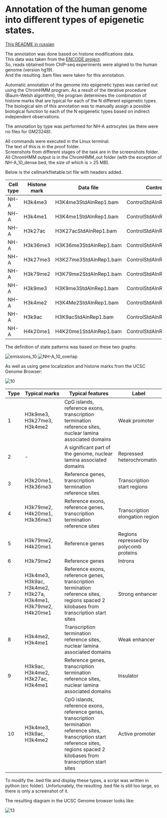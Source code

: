 # Annotation of the human genome into different types of epigenetic states.

[This README in russian](README.ru.md)

The annotation was done based on histone modifications data.  
This data was taken from the [ENCODE project](https://www.encodeproject.org/).  
So, reads obtained from ChIP-seq experiments were aligned to the human genome (version hg19).  
And the resulting .bam files were taken for this annotation.

Automatic annotation of the genome into epigenetic types was carried out using the ChromHMM program.
As a result of the iterative procedure (Baum-Welsh algorithm), the program determines the combination of histone marks that are typical for each of the N different epigenetic types.
The biological aim of this annotation was to manually assign a possible biological function to each of the N epigenetic types based on indirect independent observations.

The annotation by type was performed for NH-A astrocytes (as there were no files for GM23248).

All commands were executed in the Linux terminal.  
The text of this is in the proof folder.  
Screenshots from different stages of the task are in the screenshots folder.  
All ChromHMM output is in the ChromHMM_out folder (with the exception of NH-A_10_dense.bed, the size of which is > 25 MB).

Below is the cellmarkfiletable.txt file with headers added.

|Cell type|Histone mark|Data file|Control| 
|---|---|---|---| 
|NH-A|H3k4me3|H3K4me3StdAlnRep1.bam|ControlStdAlnRep1.bam|
|NH-A|H3k4me1|H3K4me1StdAlnRep1.bam|ControlStdAlnRep1.bam|
|NH-A|H3k27ac|H3K27acStdAlnRep1.bam|ControlStdAlnRep1.bam|
|NH-A|H3k36me3|H3K36me3StdAlnRep1.bam|ControlStdAlnRep1.bam|
|NH-A|H3k27me3|H3K27me3StdAlnRep1.bam|ControlStdAlnRep1.bam|
|NH-A|H3k79me2|H3K79me2StdAlnRep1.bam|ControlStdAlnRep1.bam|
|NH-A|H3k9me3|H3K9me3StdAlnRep1.bam|ControlStdAlnRep1.bam|
|NH-A|H3k4me2|H3K4Me2StdAlnRep1.bam|ControlStdAlnRep1.bam|
|NH-A|H3k9ac|H3K9acStdAlnRep1.bam|ControlStdAlnRep1.bam|
|NH-A|H4k20me1|H4K20me1StdAlnRep1.bam|ControlStdAlnRep1.bam|

The definition of state patterns was based on these two graphs:

![emissions_10](https://user-images.githubusercontent.com/60808642/161118736-35671ce5-560e-439a-b603-3a98419fbecc.png)
![NH-A_10_overlap](https://user-images.githubusercontent.com/60808642/161118743-e85be7c5-8053-42ee-a79f-d21066e7840d.png)

As well as using gene localization and histone marks from the UCSC Genome Browser:

![10](https://user-images.githubusercontent.com/60808642/161123041-3e5ecb6e-3b0c-4ac1-ac2d-7c43133d12b5.png)

|Type|Typical marks|Typical features|Label| 
|---|---|---|---| 
|1|H3k9me3, H3k27me3, H3k4me2|CpG islands, reference exons, transcription termination reference sites, nuclear lamina associated domains|Weak promoter|
|2|-|A significant part of the genome, nuclear lamina associated domains|Repressed heterochromatin|
|3|H3k20me1, H3k36me3|Reference genes, transcription termination reference sites|Transcription start regions|
|4|H3k79me2, H4k20me1, H3k36me3|Reference exons, reference genes, transcription termination reference sites|Transcription elongation region|
|5|H3k79me2, H4k20me1|Reference genes|Regions repressed by polycomb proteins|
|6|H3k79me2|Reference genes|Introns|
|7|H3k4me3, H3k9ac, H3k4me2, H3k27a, H3k4me1, H3k79me2, H4k20me1|Reference exons, reference genes, transcription termination reference sites, regions spaced 2 kilobases from transcription start sites|Strong enhancer|
|8|H3k4me2, H3k4me1|Transcription termination reference sites, nuclear lamina associated domains|Weak enhancer|
|9|H3k9ac, H3k4me2, H3k27ac, H3k4me1|Reference genes, transcription termination reference sites, nuclear lamina associated domains|Insulator|
|10|H3k4me3, H3k9ac, H3k4me2|CpG islands, reference exons, reference genes, transcription termination reference sites, transcription start reference sites, regions spaced 2 kilobases from transcription start sites|Active promoter|

To modify the .bed file and display these types, a script was written in python (src folder). Unfortunately, the resulting .bed file is still too large, so there is only a screenshot of it.

The resulting diagram in the UCSC Genome browser looks like:

![13](https://user-images.githubusercontent.com/60808642/161148019-f6395f2f-aff2-4992-a88f-4d478fe423ee.png)
